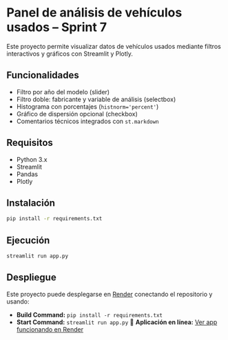 # Panel de análisis de vehículos usados – Sprint 7

Este proyecto permite visualizar datos de vehículos usados mediante filtros interactivos y gráficos con Streamlit y Plotly.

## Funcionalidades

- Filtro por año del modelo (slider)
- Filtro doble: fabricante y variable de análisis (selectbox)
- Histograma con porcentajes (`histnorm='percent'`)
- Gráfico de dispersión opcional (checkbox)
- Comentarios técnicos integrados con `st.markdown`

## Requisitos

- Python 3.x
- Streamlit
- Pandas
- Plotly

## Instalación

```bash
pip install -r requirements.txt
```

## Ejecución

```bash
streamlit run app.py
```

## Despliegue

Este proyecto puede desplegarse en [Render](https://render.com) conectando el repositorio y usando:

- **Build Command:** `pip install -r requirements.txt`
- **Start Command:** `streamlit run app.py`
🔗 **Aplicación en línea:** [Ver app funcionando en Render](https://sprint7-used-cars-dashboard.onrender.com)
